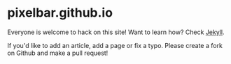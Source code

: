 # pixelbar.github.io

Everyone is welcome to hack on this site! Want to learn how? Check [Jekyll](http://jekyllrb.com).

If you'd like to add an article, add a page or fix a typo. Please create a fork on Github and make a pull request!